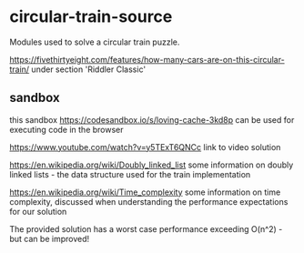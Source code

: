# circular-train-source
Modules used to solve a circular train puzzle.

https://fivethirtyeight.com/features/how-many-cars-are-on-this-circular-train/
under section 'Riddler Classic'

## sandbox
this sandbox https://codesandbox.io/s/loving-cache-3kd8p can be used for executing code in the browser

https://www.youtube.com/watch?v=y5TExT6QNCc link to video solution

https://en.wikipedia.org/wiki/Doubly_linked_list some information on doubly linked lists - the data structure used for the train implementation

https://en.wikipedia.org/wiki/Time_complexity some information on time complexity, discussed when understanding the performance expectations for our solution

The provided solution has a worst case performance exceeding O(n^2) - but can be improved!
